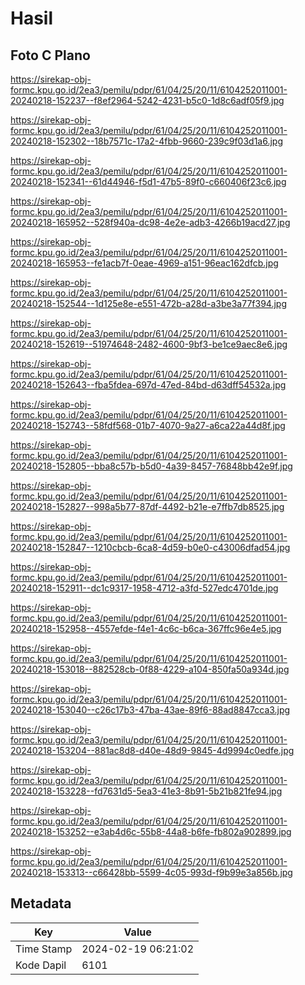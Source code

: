 # Hasil

## Foto C Plano

https://sirekap-obj-formc.kpu.go.id/2ea3/pemilu/pdpr/61/04/25/20/11/6104252011001-20240218-152237--f8ef2964-5242-4231-b5c0-1d8c6adf05f9.jpg

https://sirekap-obj-formc.kpu.go.id/2ea3/pemilu/pdpr/61/04/25/20/11/6104252011001-20240218-152302--18b7571c-17a2-4fbb-9660-239c9f03d1a6.jpg

https://sirekap-obj-formc.kpu.go.id/2ea3/pemilu/pdpr/61/04/25/20/11/6104252011001-20240218-152341--61d44946-f5d1-47b5-89f0-c660406f23c6.jpg

https://sirekap-obj-formc.kpu.go.id/2ea3/pemilu/pdpr/61/04/25/20/11/6104252011001-20240218-165952--528f940a-dc98-4e2e-adb3-4266b19acd27.jpg

https://sirekap-obj-formc.kpu.go.id/2ea3/pemilu/pdpr/61/04/25/20/11/6104252011001-20240218-165953--fe1acb7f-0eae-4969-a151-96eac162dfcb.jpg

https://sirekap-obj-formc.kpu.go.id/2ea3/pemilu/pdpr/61/04/25/20/11/6104252011001-20240218-152544--1d125e8e-e551-472b-a28d-a3be3a77f394.jpg

https://sirekap-obj-formc.kpu.go.id/2ea3/pemilu/pdpr/61/04/25/20/11/6104252011001-20240218-152619--51974648-2482-4600-9bf3-be1ce9aec8e6.jpg

https://sirekap-obj-formc.kpu.go.id/2ea3/pemilu/pdpr/61/04/25/20/11/6104252011001-20240218-152643--fba5fdea-697d-47ed-84bd-d63dff54532a.jpg

https://sirekap-obj-formc.kpu.go.id/2ea3/pemilu/pdpr/61/04/25/20/11/6104252011001-20240218-152743--58fdf568-01b7-4070-9a27-a6ca22a44d8f.jpg

https://sirekap-obj-formc.kpu.go.id/2ea3/pemilu/pdpr/61/04/25/20/11/6104252011001-20240218-152805--bba8c57b-b5d0-4a39-8457-76848bb42e9f.jpg

https://sirekap-obj-formc.kpu.go.id/2ea3/pemilu/pdpr/61/04/25/20/11/6104252011001-20240218-152827--998a5b77-87df-4492-b21e-e7ffb7db8525.jpg

https://sirekap-obj-formc.kpu.go.id/2ea3/pemilu/pdpr/61/04/25/20/11/6104252011001-20240218-152847--1210cbcb-6ca8-4d59-b0e0-c43006dfad54.jpg

https://sirekap-obj-formc.kpu.go.id/2ea3/pemilu/pdpr/61/04/25/20/11/6104252011001-20240218-152911--dc1c9317-1958-4712-a3fd-527edc4701de.jpg

https://sirekap-obj-formc.kpu.go.id/2ea3/pemilu/pdpr/61/04/25/20/11/6104252011001-20240218-152958--4557efde-f4e1-4c6c-b6ca-367ffc96e4e5.jpg

https://sirekap-obj-formc.kpu.go.id/2ea3/pemilu/pdpr/61/04/25/20/11/6104252011001-20240218-153018--882528cb-0f88-4229-a104-850fa50a934d.jpg

https://sirekap-obj-formc.kpu.go.id/2ea3/pemilu/pdpr/61/04/25/20/11/6104252011001-20240218-153040--c26c17b3-47ba-43ae-89f6-88ad8847cca3.jpg

https://sirekap-obj-formc.kpu.go.id/2ea3/pemilu/pdpr/61/04/25/20/11/6104252011001-20240218-153204--881ac8d8-d40e-48d9-9845-4d9994c0edfe.jpg

https://sirekap-obj-formc.kpu.go.id/2ea3/pemilu/pdpr/61/04/25/20/11/6104252011001-20240218-153228--fd7631d5-5ea3-41e3-8b91-5b21b821fe94.jpg

https://sirekap-obj-formc.kpu.go.id/2ea3/pemilu/pdpr/61/04/25/20/11/6104252011001-20240218-153252--e3ab4d6c-55b8-44a8-b6fe-fb802a902899.jpg

https://sirekap-obj-formc.kpu.go.id/2ea3/pemilu/pdpr/61/04/25/20/11/6104252011001-20240218-153313--c66428bb-5599-4c05-993d-f9b99e3a856b.jpg


## Metadata

| Key        | Value               |
| ---------- | ------------------- |
| Time Stamp | 2024-02-19 06:21:02 |
| Kode Dapil | 6101                |



